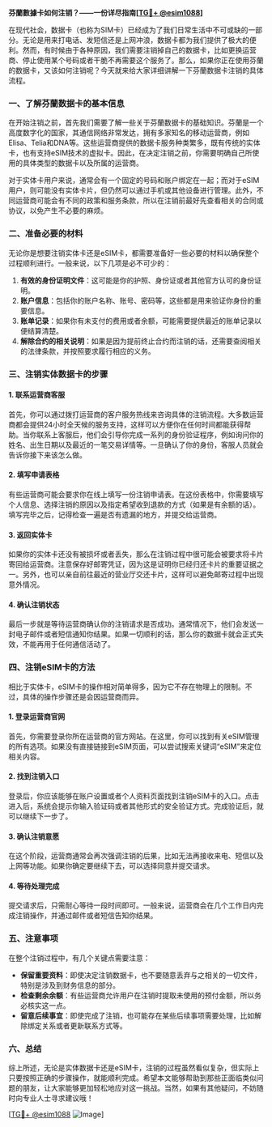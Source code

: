 **芬蘭數據卡如何注销？——一份详尽指南[[TG💪+ @esim1088](https://t.me/s/esim1088)]**

在现代社会，数据卡（也称为SIM卡）已经成为了我们日常生活中不可或缺的一部分。无论是用来打电话、发短信还是上网冲浪，数据卡都为我们提供了极大的便利。然而，有时候由于各种原因，我们需要注销掉自己的数据卡，比如更换运营商、停止使用某个号码或者干脆不再需要这个服务了。那么，如果你正在使用芬蘭的数据卡，又该如何注销呢？今天就来给大家详细讲解一下芬蘭数据卡注销的具体流程。

### 一、了解芬蘭数据卡的基本信息

在开始注销之前，首先我们需要了解一些关于芬蘭数据卡的基础知识。芬蘭是一个高度数字化的国家，其通信网络非常发达，拥有多家知名的移动运营商，例如Elisa、Telia和DNA等。这些运营商提供的数据卡服务种类繁多，既有传统的实体卡，也有支持eSIM技术的虚拟卡。因此，在决定注销之前，你需要明确自己所使用的具体类型的数据卡以及所属的运营商。

对于实体卡用户来说，通常会有一个固定的号码和账户绑定在一起；而对于eSIM用户，则可能没有实体卡片，但仍然可以通过手机或其他设备进行管理。此外，不同运营商可能会有不同的政策和服务条款，所以在注销前最好先查看相关的合同或协议，以免产生不必要的麻烦。

### 二、准备必要的材料

无论你是想要注销实体卡还是eSIM卡，都需要准备好一些必要的材料以确保整个过程顺利进行。一般来说，以下几项是必不可少的：

1. **有效的身份证明文件**：这可能是你的护照、身份证或者其他官方认可的身份证明。
2. **账户信息**：包括你的账户名称、账号、密码等，这些都是用来验证你身份的重要信息。
3. **账单记录**：如果你有未支付的费用或者余额，可能需要提供最近的账单记录以便结算清楚。
4. **解除合约的相关说明**：如果是因为提前终止合约而注销的话，还需要查阅相关的法律条款，并按照要求履行相应的义务。

### 三、注销实体数据卡的步骤

#### 1. 联系运营商客服

首先，你可以通过拨打运营商的客户服务热线来咨询具体的注销流程。大多数运营商都会提供24小时全天候的服务支持，这样可以方便你在任何时间都能获得帮助。当你联系上客服后，他们会引导你完成一系列的身份验证程序，例如询问你的姓名、出生日期以及最近的一笔交易详情等。一旦确认了你的身份，客服人员就会告诉你接下来该怎么做。

#### 2. 填写申请表格

有些运营商可能会要求你在线上填写一份注销申请表。在这份表格中，你需要填写个人信息、选择注销的原因以及指定希望收到退款的方式（如果是有余额的话）。填写完毕之后，记得检查一遍是否有遗漏的地方，并提交给运营商。

#### 3. 返回实体卡

如果你的实体卡还没有被损坏或者丢失，那么在注销过程中很可能会被要求将卡片寄回给运营商。注意保存好邮寄凭证，因为这是证明你已经归还卡片的重要证据之一。另外，也可以亲自前往最近的营业厅交还卡片，这样可以避免邮寄过程中出现意外情况。

#### 4. 确认注销状态

最后一步就是等待运营商确认你的注销请求是否成功。通常情况下，他们会发送一封电子邮件或者短信通知你结果。如果一切顺利的话，那么你的数据卡就会正式失效，不能再用于任何通信活动了。

### 四、注销eSIM卡的方法

相比于实体卡，eSIM卡的操作相对简单得多，因为它不存在物理上的限制。不过，具体的操作步骤还是会因运营商而异。

#### 1. 登录运营商官网

首先，你需要登录你所在运营商的官方网站。在这里，你可以找到有关eSIM管理的所有选项。如果没有直接链接到eSIM页面，可以尝试搜索关键词“eSIM”来定位相关内容。

#### 2. 找到注销入口

登录后，你应该能够在账户设置或者个人资料页面找到注销eSIM卡的入口。点击进入后，系统会提示你输入验证码或者其他形式的安全验证方式。完成验证后，就可以继续下一步了。

#### 3. 确认注销意愿

在这个阶段，运营商通常会再次强调注销的后果，比如无法再接收来电、短信以及上网等功能。如果你确定要继续下去，可以选择同意并提交请求。

#### 4. 等待处理完成

提交请求后，只需耐心等待一段时间即可。一般来说，运营商会在几个工作日内完成注销操作，并通过邮件或者短信告知你结果。

### 五、注意事项

在整个注销过程中，有几个关键点需要注意：

- **保留重要资料**：即使决定注销数据卡，也不要随意丢弃与之相关的一切文件，特别是涉及到财务信息的部分。
- **检查剩余余额**：有些运营商允许用户在注销时提取未使用的预付金额，所以务必核实这一点。
- **留意后续事宜**：即使完成了注销，也可能存在某些后续事项需要处理，比如解除绑定关系或者更新联系方式等。

### 六、总结

综上所述，无论是实体数据卡还是eSIM卡，注销的过程虽然看似复杂，但实际上只要按照正确的步骤操作，就能顺利完成。希望本文能够帮助到那些正面临类似问题的朋友，让大家能够更加轻松地应对这一挑战。当然，如果有其他疑问，不妨随时向专业人士寻求建议哦！

[[TG💪+ @esim1088](https://t.me/s/esim1088) ![Image](https://i.postimg.cc/4NQfJmqS/Snipaste-2025-05-13-00-14-12.png)]